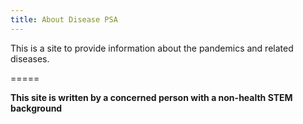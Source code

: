 ```yaml
---
title: About Disease PSA
---
```


This is a site to provide information about the pandemics and related diseases. 

=====

**This site is written by a concerned person with a non-health STEM background**